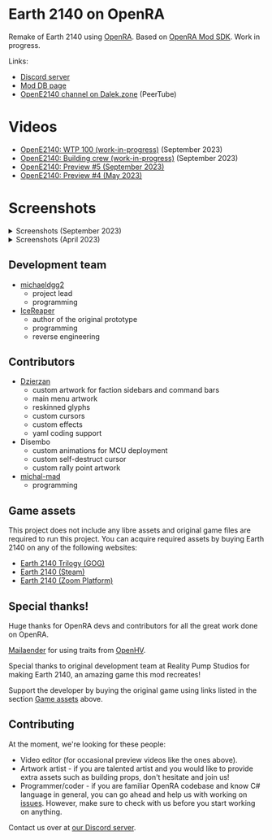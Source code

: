 # Earth 2140 on OpenRA

Remake of Earth 2140 using [OpenRA](https://github.com/OpenRA/OpenRA). Based on [OpenRA Mod SDK](https://github.com/OpenRA/OpenRAModSDK). Work in progress.

Links:
* [Discord server](https://discord.gg/KNcX5BxA37)
* [Mod DB page](https://www.moddb.com/mods/opene2140)
* [OpenE2140 channel on Dalek.zone](https://dalek.zone/c/opene2140/videos) (PeerTube)

# Videos

- [OpenE2140: WTP 100 (work-in-progress)](https://dalek.zone/w/5PQVHZeiykAEUtauUHacXB) (September 2023)
- [OpenE2140: Building crew (work-in-progress)](https://dalek.zone/w/s8USh5aPcZ9G97EDTc95AG) (September 2023)
- [OpenE2140: Preview #5 (September 2023)](https://dalek.zone/w/gKjFswJPwu41fFrAX9TcRu)
- [OpenE2140: Preview #4 (May 2023)](https://dalek.zone/w/qJBKYThEApfiexosS1iNKM)

# Screenshots

<details>
	<summary>Screenshots (September 2023)</summary>
	<a href="https://github.com/OpenE2140/OpenE2140/assets/119738087/d75532d4-bc0f-47e3-b292-5c63c6ddd1b2"><img src="https://github.com/OpenE2140/OpenE2140/assets/119738087/d75532d4-bc0f-47e3-b292-5c63c6ddd1b2" height="200"></a>
	<a href="https://github.com/OpenE2140/OpenE2140/assets/119738087/2a031065-c5a3-429b-85fb-6ceb1847b40a"><img src="https://github.com/OpenE2140/OpenE2140/assets/119738087/2a031065-c5a3-429b-85fb-6ceb1847b40a" height="200"></a>
	<a href="https://github-production-user-asset-6210df.s3.amazonaws.com/119738087/264778455-e0d21b3d-5f21-4468-9a0a-0b0972ef41e5.gif"><img src="https://github-production-user-asset-6210df.s3.amazonaws.com/119738087/264778455-e0d21b3d-5f21-4468-9a0a-0b0972ef41e5.gif" height="200"></a>
	<a href="https://github.com/OpenE2140/OpenE2140/assets/119738087/7e586d6e-a2e9-4729-a668-7db284f9c35b"><img src="https://github.com/OpenE2140/OpenE2140/assets/119738087/7e586d6e-a2e9-4729-a668-7db284f9c35b" height="200"></a>
	<a href="https://github.com/OpenE2140/OpenE2140/assets/119738087/e800609f-846b-4abb-89e8-e404c9e08296"><img src="https://github.com/OpenE2140/OpenE2140/assets/119738087/e800609f-846b-4abb-89e8-e404c9e08296" height="200"></a>
	<a href="https://github.com/OpenE2140/OpenE2140/assets/119738087/fd397d13-58ee-4341-93d6-8f11293a976f"><img src="https://github.com/OpenE2140/OpenE2140/assets/119738087/fd397d13-58ee-4341-93d6-8f11293a976f" height="200"></a>
	<a href="https://github.com/OpenE2140/OpenE2140/assets/119738087/b9f0444e-7cd3-4813-bd14-33bd6bb92c4e"><img src="https://github.com/OpenE2140/OpenE2140/assets/119738087/b9f0444e-7cd3-4813-bd14-33bd6bb92c4e" height="200"></a>
	<a href="https://github.com/OpenE2140/OpenE2140/assets/119738087/ff0bf226-96fa-44e5-9979-15eabf743c19"><img src="https://github.com/OpenE2140/OpenE2140/assets/119738087/ff0bf226-96fa-44e5-9979-15eabf743c19" height="200"></a>
	<a href="https://github.com/OpenE2140/OpenE2140/assets/119738087/70f01e3a-ca04-4f38-98d2-4d4f24e36420"><img src="https://github.com/OpenE2140/OpenE2140/assets/119738087/70f01e3a-ca04-4f38-98d2-4d4f24e36420" height="200"></a>
	<a href="https://github.com/OpenE2140/OpenE2140/assets/119738087/9a454dbd-2dad-44b2-948a-2c35e784b877"><img src="https://github.com/OpenE2140/OpenE2140/assets/119738087/9a454dbd-2dad-44b2-948a-2c35e784b877" height="200"></a>
</details>

<details>
	<summary>Screenshots (April 2023)</summary>
	<a href="https://user-images.githubusercontent.com/119738087/233852237-1ed43c3f-3c52-4aba-ae8f-ad365d25e4da.png"><img src="https://user-images.githubusercontent.com/119738087/233852237-1ed43c3f-3c52-4aba-ae8f-ad365d25e4da.png" height="200"></a>
	<a href="https://user-images.githubusercontent.com/119738087/233852255-7cfd6fd2-e546-49b5-8c97-d28f20f7c26d.png"><img src="https://user-images.githubusercontent.com/119738087/233852255-7cfd6fd2-e546-49b5-8c97-d28f20f7c26d.png" height="200"></a>
	<a href="https://user-images.githubusercontent.com/119738087/233851983-8fe8d552-4684-4dda-bb05-adea7874b3e3.png"><img src="https://user-images.githubusercontent.com/119738087/233851983-8fe8d552-4684-4dda-bb05-adea7874b3e3.png" height="200"></a>
	<a href="https://user-images.githubusercontent.com/119738087/231708102-c7688547-0a58-4394-bbb5-26ed2c449972.png"><img src="https://user-images.githubusercontent.com/119738087/231708102-c7688547-0a58-4394-bbb5-26ed2c449972.png" height="200"></a>
	<a href="https://user-images.githubusercontent.com/119738087/231708121-ffa428f1-b5df-4417-8203-7199a3ca6e43.png"><img src="https://user-images.githubusercontent.com/119738087/231708121-ffa428f1-b5df-4417-8203-7199a3ca6e43.png" height="200"></a>
	<a href="https://user-images.githubusercontent.com/119738087/231708287-1b0b52c8-d6c5-491b-9387-83357966a9ec.gif"><img src="https://user-images.githubusercontent.com/119738087/231708287-1b0b52c8-d6c5-491b-9387-83357966a9ec.gif" height="200"></a>
</details>

## Development team

- [michaeldgg2](https://github.com/michaeldgg2)
	* project lead
	* programming
- [IceReaper](https://github.com/IceReaper)
	* author of the original prototype
	* programming
	* reverse engineering

## Contributors

- [Dzierzan](https://github.com/Dzierzan)
	* custom artwork for faction sidebars and command bars
	* main menu artwork
	* reskinned glyphs
	* custom cursors
	* custom effects
	* yaml coding support
- Disembo
	* custom animations for MCU deployment
	* custom self-destruct cursor
	* custom rally point artwork
- [michal-mad](https://github.com/michal-mad)
	* programming

## Game assets

This project does not include any libre assets and original game files are required to run this project. You can acquire required assets by buying Earth 2140 on any of the following websites:

- [Earth 2140 Trilogy (GOG)](https://www.gog.com/game/earth_2140_trilogy)
- [Earth 2140 (Steam)](https://store.steampowered.com/app/253860/Earth_2140/)
- [Earth 2140 (Zoom Platform)](https://www.zoom-platform.com/product/earth-2140-trilogy)

## Special thanks!

Huge thanks for OpenRA devs and contributors for all the great work done on OpenRA.

[Mailaender](https://github.com/Mailaender) for using traits from [OpenHV](https://github.com/OpenHV/OpenHV).

Special thanks to original development team at Reality Pump Studios for making Earth 2140, an amazing game this mod recreates!

Support the developer by buying the original game using links listed in the section [Game assets](#game-assets) above.

## Contributing

At the moment, we're looking for these people:
- Video editor (for occasional preview videos like the ones above).
- Artwork artist - if you are talented artist and you would like to provide extra assets such as building props, don't hesitate and join us!
- Programmer/coder - if you are familiar OpenRA codebase and know C# language in general, you can go ahead and help us with working on [issues](https://github.com/OpenE2140/OpenE2140/issues). However, make sure to check with us before you start working on anything.

Contact us over at [our Discord server](https://discord.gg/KNcX5BxA37).

